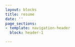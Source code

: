 ```yaml
---
layout: blocks
title: resume
date: ''
page_sections:
- template: navigation-header
  block: header-1

---
```

